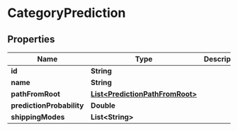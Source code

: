 
# CategoryPrediction

## Properties
Name | Type | Description | Notes
------------ | ------------- | ------------- | -------------
**id** | **String** |  |  [optional]
**name** | **String** |  |  [optional]
**pathFromRoot** | [**List&lt;PredictionPathFromRoot&gt;**](PredictionPathFromRoot.md) |  |  [optional]
**predictionProbability** | **Double** |  |  [optional]
**shippingModes** | **List&lt;String&gt;** |  |  [optional]



